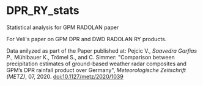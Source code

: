 # DPR_RY_stats
Statistical analysis for GPM RADOLAN paper

For Veli's paper on GPM DPR and DWD RADOLAN RY products.

Data anilyzed as part of the Paper published at:
Pejcic V., *Saavedra Garfias P.*, Mühlbauer K., Trömel S., and C. Simmer: "Comparison between precipitation estimates of ground-based weather radar composites and GPM’s DPR rainfall product over Germany", _Meteorologische Zeitschrift (METZ)_, 07, 2020. </em><a href="http://dx.doi.org/10.1127/metz/2020/1039">doi:10.1127/metz/2020/1039</a>

